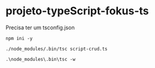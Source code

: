 # projeto-typeScript-fokus-ts

Precisa ter um tsconfig.json

```console
npm ini -y
```

```console
./node_modules/.bin/tsc script-crud.ts
```

```console
.\node_modules\.bin\tsc -w 
```
